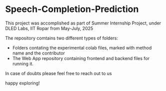 # Speech-Completion-Prediction
This project was accomplished as part of Summer Internship Project, under DLED Labs, IIT Ropar from May-July, 2025 

The repository comtains two different types of folders:
- Folders contating the experimental colab files, marked with method name and the contributor
- The Web App repository containing frontend and backend files for running it.
  
In case of doubts please feel free to reach out to us

happy exploring!
